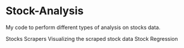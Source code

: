 # Stock-Analysis

My code to perform different types of analysis on stocks data. 

Stocks Scrapers
Visualizing the scraped stock data
Stock Regression
